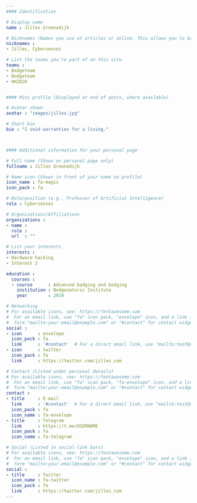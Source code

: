 ```yaml
---
#### Identification

# Display name
name : Jilles Groenedijk

# Nicknames (Names you use at articles or online. This allows you to be linked at articles.)
nicknames :
- Jilles, Cybersensei

# List the teams you're part of on this site.
teams :
- Badgeteam
- Bodgeteam
- HH2020


#### Mini profile (Displayed at end of posts, where available)

# Avatar shown
avatar : "images/jilles.jpg"

# Short bio
bio : "I void warranties for a living."



#### Additional information for your personal page

# Full name (Shown on personal page only)
fullname : Jilles Groenedijk

# Name icon (Shown in front of your name on profile)
icon_name : fa-magic
icon_pack : fa

# Role/position (e.g., Professor of Artificial Intelligence)
role : Cybersensei

# Organizations/Affiliations
organizations :
- name :
  role :
  url  : ""

# List your interests
interests :
- Hardware hacking
- Interest 2

education :
  courses :
  - course      : Advanced badging and bodging
    institution : Bodgenatoric Institute
    year        : 2019

# Networking
# For available icons, see: https://fontawesome.com
#  For an email link, use "fa" icon pack, "envelope" icon, and a link in the
#  form "mailto:your-email@example.com" or "#contact" for contact widget.
social :
- icon      : envelope
  icon_pack : fa
  link      : '#contact'  # For a direct email link, use "mailto:test@example.org".
- icon      : twitter
  icon_pack : fa
  link      : https://twitter.com/jilles_com

# Contact (Listed under personal details)
# For available icons, see: https://fontawesome.com
#  For an email link, use "fa" icon pack, "fa-envelope" icon, and a link in the
#  form "mailto:your-email@example.com" or "#contact" for contact widget.
contact :
- title     : E-mail
  link      : '#contact'  # For a direct email link, use "mailto:test@example.org".
  icon_pack : fa
  icon_name : fa-envelope
- title     : Telegram
  link      : https://t.me/USERNAME
  icon_pack : fa
  icon_name : fa-telegram

# Social (Listed in social-link bars)
# For available icons, see: https://fontawesome.com
#  For an email link, use "fa" icon pack, "envelope" icon, and a link in the
#  form "mailto:your-email@example.com" or "#contact" for contact widget.
social :
- title     : Twitter
  icon_name : fa-twitter
  icon_pack : fa
  link      : https://twitter.com/jilles_com
---
```

